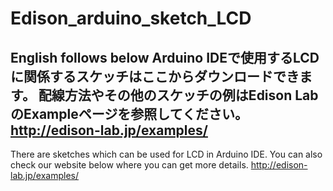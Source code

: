 # Edison_arduino_sketch_LCD
English follows below
Arduino IDEで使用するLCDに関係するスケッチはここからダウンロードできます。
配線方法やその他のスケッチの例はEdison LabのExampleページを参照してください。
http://edison-lab.jp/examples/
--
There are sketches which can be used for LCD in Arduino IDE.
You can also check our website below where you can get more details.
http://edison-lab.jp/examples/
